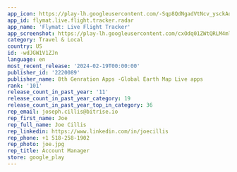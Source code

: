```yaml
---
app_icon: https://play-lh.googleusercontent.com/-Sqp8QdNgadVtNcv_ysckAq8B5gtGW9H_pA5uLXuSx5Fy2v_e1MQieP_EFpxJ9D0nNWr
app_id: flymat.live.flight.tracker.radar
app_name: 'Flymat: Live Flight Tracker'
app_screenshot: https://play-lh.googleusercontent.com/cxOdq01ZWtQRLM4mlyFLDrLbAZKom79Qg8UpQ7ArBpMX_pVMr8aIGwu6CQb4M4qQiBcH
category: Travel & Local
country: US
id: -wdJGW1V1ZJn
language: en
most_recent_release: '2024-02-19T00:00:00'
publisher_id: '2220089'
publisher_name: 8th Genration Apps -Global Earth Map Live apps
rank: '101'
release_count_in_past_year: '11'
release_count_in_past_year_category: 19
release_count_in_past_year_top_in_category: 36
rep_email: joseph.cillis@bitrise.io
rep_first_name: Joe
rep_full_name: Joe Cillis
rep_linkedin: https://www.linkedin.com/in/joecillis
rep_phone: +1 518-258-1902
rep_photo: joe.jpg
rep_title: Account Manager
store: google_play
---
```

